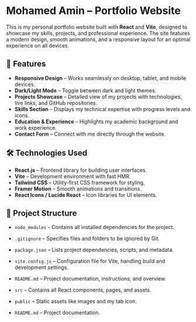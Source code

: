 # Mohamed Amin – Portfolio Website

This is my personal portfolio website built with **React** and **Vite**, designed to showcase my skills, projects, and professional experience. The site features a modern design, smooth animations, and a responsive layout for an optimal experience on all devices.

## 🚀 Features

- **Responsive Design** – Works seamlessly on desktop, tablet, and mobile devices.  
- **Dark/Light Mode** – Toggle between dark and light themes.  
- **Projects Showcase** – Detailed view of my projects with technologies, live links, and GitHub repositories.  
- **Skills Section** – Displays my technical expertise with progress levels and icons.  
- **Education & Experience** – Highlights my academic background and work experience.  
- **Contact Form** – Connect with me directly through the website.

## 🛠️ Technologies Used

- **React.js** – Frontend library for building user interfaces.  
- **Vite** – Development environment with fast HMR.  
- **Tailwind CSS** – Utility-first CSS framework for styling.  
- **Framer Motion** – Smooth animations and transitions.  
- **React Icons / Lucide React** – Icon libraries for UI elements.

## 📂 Project Structure

- `node_modules` – Contains all installed dependencies for the project.  
- `.gitignore` – Specifies files and folders to be ignored by Git.  
- `package.json` – Lists project dependencies, scripts, and metadata.  
- `vite.config.js` – Configuration file for Vite, handling build and development settings.  
- `README.md` – Project documentation, instructions, and overview.

- `src` – Contains all React components, pages, and assets.  
- `public` – Static assets like images and my tab icon.  
- `README.md` – Project documentation. 
